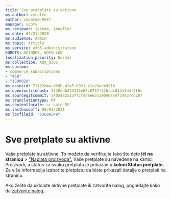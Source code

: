 ```yaml
---
title: Sve pretplate su aktivne
ms.author: cmcatee
author: cmcatee-MSFT
manager: scotv
ms.reviewer: jkinma, jmueller
ms.date: 04/21/2020
ms.audience: Admin
ms.topic: article
ms.service: o365-administration
ROBOTS: NOINDEX, NOFOLLOW
localization_priority: Normal
ms.collection: Adm_O365
ms.custom:
- commerce_subscriptions
- "458"
- "1500020"
ms.assetid: 71122d4a-df0b-4fa5-b921-41ce3ac49916
ms.openlocfilehash: 4320da6224145e68c8757f316cdc012a1d4f2f6c
ms.sourcegitcommit: 540a4e2515f7cfddee65519046454fc4437cd287
ms.translationtype: MT
ms.contentlocale: sr-Latn-RS
ms.lasthandoff: 08/01/2021
ms.locfileid: "53680549"
---
```

# <a name="all-subscriptions-are-active"></a>Sve pretplate su aktivne

Vaše pretplate su aktivne. To možete da verifikujte tako što ćete **ići na stranicu** \> ["Naplata proizvoda".](https://go.microsoft.com/fwlink/p/?linkid=842054) Vaše pretplate su navedene  na kartici Proizvodi, a status za svaku pretplatu je prikazan u **koloni Status pretplate.** Za više informacija izaberite pretplatu da biste prikazali detalje o pretplati na stranicu.
  
Ako želite da uklonite aktivne pretplate ili zatvorite nalog, pogledajte kako da [zatvorite nalog.](https://docs.microsoft.com/microsoft-365/commerce/close-your-account?view=o365-worldwide)
